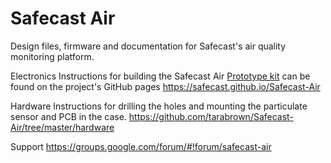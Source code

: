 # Safecast Air

Design files, firmware and documentation for Safecast's air quality monitoring platform.

Electronics
Instructions for building the Safecast Air [Prototype kit](https://kithub.cc/safecast-air-quality-monitoring/) can be found on the project's GitHub pages https://safecast.github.io/Safecast-Air

Hardware
Instructions for drilling the holes and mounting the particulate sensor and PCB in the case. https://github.com/tarabrown/Safecast-Air/tree/master/hardware

Support
https://groups.google.com/forum/#!forum/safecast-air
